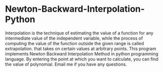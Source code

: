 # Newton-Backward-Interpolation-Python
Interpolation is the technique of estimating the value of a function for any intermediate value of the independent variable, while the process of computing the value of the function outside the given range is called extrapolation. that takes on certain values at arbitrary points. This program implements Newton Backward Interpolation Method in python programming language. By entering the point at which you want to calculate, you can find the value of polynomial. Email me if you have any questions. 
